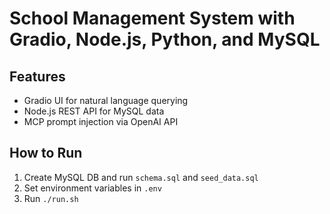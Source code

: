 # School Management System with Gradio, Node.js, Python, and MySQL

## Features
- Gradio UI for natural language querying
- Node.js REST API for MySQL data
- MCP prompt injection via OpenAI API

## How to Run
1. Create MySQL DB and run `schema.sql` and `seed_data.sql`
2. Set environment variables in `.env`
3. Run `./run.sh`
